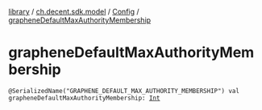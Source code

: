 [library](../../index.md) / [ch.decent.sdk.model](../index.md) / [Config](index.md) / [grapheneDefaultMaxAuthorityMembership](./graphene-default-max-authority-membership.md)

# grapheneDefaultMaxAuthorityMembership

`@SerializedName("GRAPHENE_DEFAULT_MAX_AUTHORITY_MEMBERSHIP") val grapheneDefaultMaxAuthorityMembership: `[`Int`](https://kotlinlang.org/api/latest/jvm/stdlib/kotlin/-int/index.html)